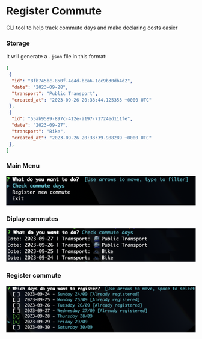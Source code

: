 # Register Commute

CLI tool to help track commute days and make declaring costs easier

### Storage

It will generate a `.json` file in this format:

```json
[
 {
  "id": "8fb745bc-850f-4e4d-bca6-1cc9b30db4d2",
  "date": "2023-09-28",
  "transport": "Public Transport",
  "created_at": "2023-09-26 20:33:44.125353 +0000 UTC"
 },
 {
  "id": "55ab9589-897c-412e-a197-71724ed111fe",
  "date": "2023-09-27",
  "transport": "Bike",
  "created_at": "2023-09-26 20:33:39.988289 +0000 UTC"
 },
]
```

### Main Menu

![image](/images/main-menu.png)

### Diplay commutes

![image](/images/display-commutes.png)

### Register commute

![image](/images/register-commute.png)
